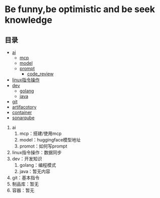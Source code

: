 # Be funny,be optimistic and be seek knowledge
## 目录
- [ai](./ai)
  - [mcp](./ai/mcp/)
  - [model](./ai/model/)
  - [prompt](./ai/prompt/) 
    - [code_review](./ai/prompt/code_review/)
- [linux指令操作](./linux) 
- [dev](./dev) 
  - [golang](./dev/golang/) 
  - [java](./dev/java/) 
- [git](./git)
- [artifacotory](./artifactory/)
- [container](./container/)
- [sonarqube](./sonarqube/)

1. ai
   1. mcp：搭建/使用mcp
   2. model：huggingface模型地址
   3. promot：如何写prompt
2. linux指令操作：数据同步
3. dev：开发知识
   1. golang：编程模式
   2. java：暂无内容 
4. git：基本指令
5. 制品库：暂无
6. 容器：暂无